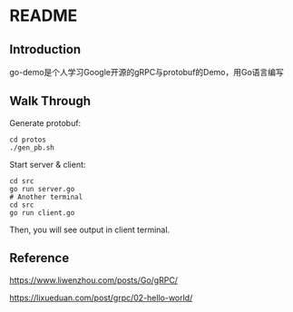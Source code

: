 # README

## Introduction

go-demo是个人学习Google开源的gRPC与protobuf的Demo，用Go语言编写

## Walk Through

Generate protobuf:

```shell
cd protos
./gen_pb.sh
```

Start server & client:

```shell
cd src
go run server.go
# Another terminal
cd src
go run client.go
```

Then, you will see output in client terminal.

## Reference

<https://www.liwenzhou.com/posts/Go/gRPC/>

<https://lixueduan.com/post/grpc/02-hello-world/>
